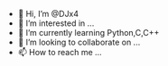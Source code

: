 - 👋 Hi, I’m @DJx4
- 👀 I’m interested in ...
- 🌱 I’m currently learning Python,C,C++
- 💞️ I’m looking to collaborate on ...
- 📫 How to reach me ...

<!---
DJx4/DJx4 is a ✨ special ✨ repository because its `README.md` (this file) appears on your GitHub profile.
You can click the Preview link to take a look at your changes.
--->
